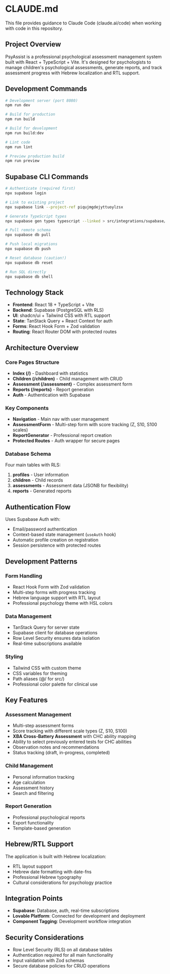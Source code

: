 # CLAUDE.md

This file provides guidance to Claude Code (claude.ai/code) when working with code in this repository.

## Project Overview

PsyAssist is a professional psychological assessment management system built with React + TypeScript + Vite. It's designed for psychologists to manage children's psychological assessments, generate reports, and track assessment progress with Hebrew localization and RTL support.

## Development Commands

```bash
# Development server (port 8080)
npm run dev

# Build for production
npm run build

# Build for development
npm run build:dev

# Lint code
npm run lint

# Preview production build
npm run preview
```

## Supabase CLI Commands

```bash
# Authenticate (required first)
npx supabase login

# Link to existing project
npx supabase link --project-ref piqujmgdejyttuoylzsx

# Generate TypeScript types
npx supabase gen types typescript --linked > src/integrations/supabase/types.ts

# Pull remote schema
npx supabase db pull

# Push local migrations
npx supabase db push

# Reset database (caution!)
npx supabase db reset

# Run SQL directly
npx supabase db shell
```

## Technology Stack

- **Frontend**: React 18 + TypeScript + Vite
- **Backend**: Supabase (PostgreSQL with RLS)
- **UI**: shadcn/ui + Tailwind CSS with RTL support
- **State**: TanStack Query + React Context for auth
- **Forms**: React Hook Form + Zod validation
- **Routing**: React Router DOM with protected routes

## Architecture Overview

### Core Pages Structure
- **Index (/)** - Dashboard with statistics
- **Children (/children)** - Child management with CRUD
- **Assessment (/assessment)** - Complex assessment form
- **Reports (/reports)** - Report generation
- **Auth** - Authentication with Supabase

### Key Components
- **Navigation** - Main nav with user management
- **AssessmentForm** - Multi-step form with score tracking (Z, S10, S100 scales)
- **ReportGenerator** - Professional report creation
- **Protected Routes** - Auth wrapper for secure pages

### Database Schema
Four main tables with RLS:
1. **profiles** - User information
2. **children** - Child records
3. **assessments** - Assessment data (JSONB for flexibility)
4. **reports** - Generated reports

## Authentication Flow

Uses Supabase Auth with:
- Email/password authentication
- Context-based state management (`useAuth` hook)
- Automatic profile creation on registration
- Session persistence with protected routes

## Development Patterns

### Form Handling
- React Hook Form with Zod validation
- Multi-step forms with progress tracking
- Hebrew language support with RTL layout
- Professional psychology theme with HSL colors

### Data Management
- TanStack Query for server state
- Supabase client for database operations
- Row Level Security ensures data isolation
- Real-time subscriptions available

### Styling
- Tailwind CSS with custom theme
- CSS variables for theming
- Path aliases (@/ for src/)
- Professional color palette for clinical use

## Key Features

### Assessment Management
- Multi-step assessment forms
- Score tracking with different scale types (Z, S10, S100)
- **XBA Cross-Battery Assessment** with CHC ability mapping
- Ability to select previously entered tests for CHC abilities
- Observation notes and recommendations
- Status tracking (draft, in-progress, completed)

### Child Management  
- Personal information tracking
- Age calculation
- Assessment history
- Search and filtering

### Report Generation
- Professional psychological reports
- Export functionality
- Template-based generation

## Hebrew/RTL Support

The application is built with Hebrew localization:
- RTL layout support
- Hebrew date formatting with date-fns
- Professional Hebrew typography
- Cultural considerations for psychology practice

## Integration Points

- **Supabase**: Database, auth, real-time subscriptions
- **Lovable Platform**: Connected for development and deployment
- **Component Tagging**: Development workflow integration

## Security Considerations

- Row Level Security (RLS) on all database tables
- Authentication required for all main functionality
- Input validation with Zod schemas
- Secure database policies for CRUD operations